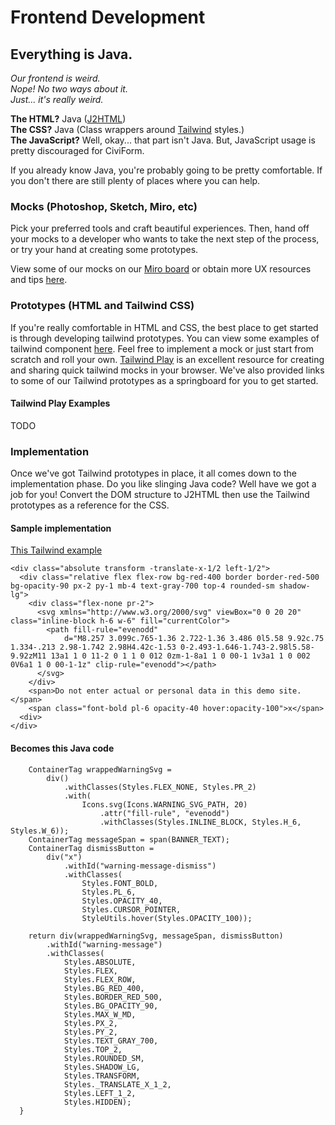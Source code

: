 # Frontend Development

## Everything is Java.

_Our frontend is weird._\
_Nope! No two ways about it._\
_Just... it's really weird._

**The HTML?** Java ([J2HTML](https://j2html.com))\
**The CSS?** Java (Class wrappers around [Tailwind](https://tailwindcss.com) styles.)\
**The JavaScript?** Well, okay... that part isn't Java. But, JavaScript usage is pretty discouraged for CiviForm.

If you already know Java, you're probably going to be pretty comfortable. If you don't there are still plenty of places where you can help.

### Mocks (Photoshop, Sketch, Miro, etc)

Pick your preferred tools and craft beautiful experiences. Then, hand off your mocks to a developer who wants to take the next step of the process, or try your hand at creating some prototypes.

View some of our mocks on our [Miro board](../../developers/developer-guide/tiny.cc/cvf-flow/) or obtain more UX resources and tips [here](https://github.com/seattle-uat/civiform/wiki/UX-contribution-guide).

### Prototypes (HTML and Tailwind CSS)

If you're really comfortable in HTML and CSS, the best place to get started is through developing tailwind prototypes. You can view some examples of tailwind component [here](https://tailwindcomponents.com/components). Feel free to implement a mock or just start from scratch and roll your own. [Tailwind Play](https://play.tailwindcss.com) is an excellent resource for creating and sharing quick tailwind mocks in your browser. We've also provided links to some of our Tailwind prototypes as a springboard for you to get started.

#### Tailwind Play Examples

TODO

### Implementation

Once we've got Tailwind prototypes in place, it all comes down to the implementation phase. Do you like slinging Java code? Well have we got a job for you! Convert the DOM structure to J2HTML then use the Tailwind prototypes as a reference for the CSS.

#### Sample implementation

[This Tailwind example](https://play.tailwindcss.com/ZVevfWqRdz)

```
<div class="absolute transform -translate-x-1/2 left-1/2">
  <div class="relative flex flex-row bg-red-400 border border-red-500 bg-opacity-90 px-2 py-1 mb-4 text-gray-700 top-4 rounded-sm shadow-lg">
    <div class="flex-none pr-2">
      <svg xmlns="http://www.w3.org/2000/svg" viewBox="0 0 20 20" class="inline-block h-6 w-6" fill="currentColor">
        <path fill-rule="evenodd" 
            d="M8.257 3.099c.765-1.36 2.722-1.36 3.486 0l5.58 9.92c.75 1.334-.213 2.98-1.742 2.98H4.42c-1.53 0-2.493-1.646-1.743-2.98l5.58-9.92zM11 13a1 1 0 11-2 0 1 1 0 012 0zm-1-8a1 1 0 00-1 1v3a1 1 0 002 0V6a1 1 0 00-1-1z" clip-rule="evenodd"></path>
      </svg>
    </div>
    <span>Do not enter actual or personal data in this demo site.</span>
    <span class="font-bold pl-6 opacity-40 hover:opacity-100">x</span>
  <div>
</div>
```

#### Becomes this Java code

```
    ContainerTag wrappedWarningSvg =
        div()
            .withClasses(Styles.FLEX_NONE, Styles.PR_2)
            .with(
                Icons.svg(Icons.WARNING_SVG_PATH, 20)
                    .attr("fill-rule", "evenodd")
                    .withClasses(Styles.INLINE_BLOCK, Styles.H_6, Styles.W_6));
    ContainerTag messageSpan = span(BANNER_TEXT);
    ContainerTag dismissButton =
        div("x")
            .withId("warning-message-dismiss")
            .withClasses(
                Styles.FONT_BOLD,
                Styles.PL_6,
                Styles.OPACITY_40,
                Styles.CURSOR_POINTER,
                StyleUtils.hover(Styles.OPACITY_100));

    return div(wrappedWarningSvg, messageSpan, dismissButton)
        .withId("warning-message")
        .withClasses(
            Styles.ABSOLUTE,
            Styles.FLEX,
            Styles.FLEX_ROW,
            Styles.BG_RED_400,
            Styles.BORDER_RED_500,
            Styles.BG_OPACITY_90,
            Styles.MAX_W_MD,
            Styles.PX_2,
            Styles.PY_2,
            Styles.TEXT_GRAY_700,
            Styles.TOP_2,
            Styles.ROUNDED_SM,
            Styles.SHADOW_LG,
            Styles.TRANSFORM,
            Styles._TRANSLATE_X_1_2,
            Styles.LEFT_1_2,
            Styles.HIDDEN);
  }
```
